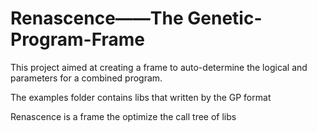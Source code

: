 Renascence——The Genetic-Program-Frame
=====================

This project aimed at creating a frame to auto-determine the logical and parameters for a combined program.

The examples folder contains libs that written by the GP format

Renascence is a frame the optimize the call tree of libs
